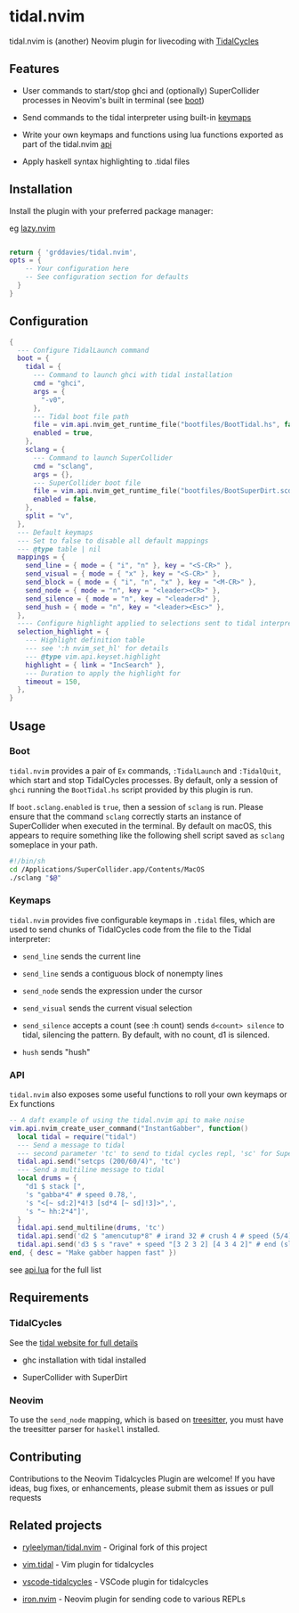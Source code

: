 # tidal.nvim

tidal.nvim is (another) Neovim plugin for livecoding with [TidalCycles](https://tidalcycles.org)

## Features

- User commands to start/stop ghci and (optionally) SuperCollider processes in
  Neovim's built in terminal (see [boot](#boot))

- Send commands to the tidal interpreter using built-in [keymaps](#keymaps)

- Write your own keymaps and functions using lua functions exported as part of
  the tidal.nvim [api](#api)

- Apply haskell syntax highlighting to .tidal files

## Installation

Install the plugin with your preferred package manager:

eg [lazy.nvim](https://github.com/folke/lazy.nvim)

```lua

return { 'grddavies/tidal.nvim',
opts = {
    -- Your configuration here
    -- See configuration section for defaults
  }
}
```

## Configuration

```lua
{
  --- Configure TidalLaunch command
  boot = {
    tidal = {
      --- Command to launch ghci with tidal installation
      cmd = "ghci",
      args = {
        "-v0",
      },
      --- Tidal boot file path
      file = vim.api.nvim_get_runtime_file("bootfiles/BootTidal.hs", false)[1],
      enabled = true,
    },
    sclang = {
      --- Command to launch SuperCollider
      cmd = "sclang",
      args = {},
      --- SuperCollider boot file
      file = vim.api.nvim_get_runtime_file("bootfiles/BootSuperDirt.scd", false)[1],
      enabled = false,
    },
    split = "v",
  },
  --- Default keymaps
  --- Set to false to disable all default mappings
  --- @type table | nil
  mappings = {
    send_line = { mode = { "i", "n" }, key = "<S-CR>" },
    send_visual = { mode = { "x" }, key = "<S-CR>" },
    send_block = { mode = { "i", "n", "x" }, key = "<M-CR>" },
    send_node = { mode = "n", key = "<leader><CR>" },
    send_silence = { mode = "n", key = "<leader>d" },
    send_hush = { mode = "n", key = "<leader><Esc>" },
  },
  ---- Configure highlight applied to selections sent to tidal interpreter
  selection_highlight = {
    --- Highlight definition table
    --- see ':h nvim_set_hl' for details
    --- @type vim.api.keyset.highlight
    highlight = { link = "IncSearch" },
    --- Duration to apply the highlight for
    timeout = 150,
  },
}
```

## Usage

### Boot

`tidal.nvim` provides a pair of `Ex` commands,
`:TidalLaunch` and `:TidalQuit`,
which start and stop TidalCycles processes.
By default, only a session of `ghci` running the `BootTidal.hs` script provided
by this plugin is run.

If `boot.sclang.enabled` is `true`, then a session of `sclang` is run.
Please ensure that the command `sclang` correctly starts an instance of
SuperCollider when executed in the terminal.
By default on macOS, this appears to require something like the following
shell script saved as `sclang` someplace in your path.

```sh
#!/bin/sh
cd /Applications/SuperCollider.app/Contents/MacOS
./sclang "$@"
```

### Keymaps

`tidal.nvim` provides five configurable keymaps in `.tidal` files,
which are used to send chunks of TidalCycles code from the file to the Tidal interpreter:

- `send_line` sends the current line

- `send_line` sends a contiguous block of nonempty lines

- `send_node` sends the expression under the cursor

- `send_visual` sends the current visual selection

- `send_silence` accepts a count (see :h count) sends `d<count> silence` to
  tidal, silencing the pattern. By default, with no count, d1 is silenced.

- `hush` sends "hush"

### API

`tidal.nvim` also exposes some useful functions to roll your own keymaps or Ex functions

```lua
-- A daft example of using the tidal.nvim api to make noise
vim.api.nvim_create_user_command("InstantGabber", function()
  local tidal = require("tidal")
  --- Send a message to tidal
  --- second parameter 'tc' to send to tidal cycles repl, 'sc' for SuperCollider repl
  tidal.api.send("setcps (200/60/4)", 'tc')
  --- Send a multiline message to tidal
  local drums = {
    "d1 $ stack [",
    's "gabba*4" # speed 0.78,',
    's "<[~ sd:2]*4!3 [sd*4 [~ sd]!3]>",',
    's "~ hh:2*4"]',
  }
  tidal.api.send_multiline(drums, 'tc')
  tidal.api.send('d2 $ "amencutup*8" # irand 32 # crush 4 # speed (5/4)', 'tc')
  tidal.api.send('d3 $ s "rave" + speed "[3 2 3 2] [4 3 4 2]" # end (slow 2 (tri * 0.7))', 'tc')
end, { desc = "Make gabber happen fast" })
```

see [api.lua](lua/tidal/api.lua) for the full list

## Requirements

### TidalCycles

See the [tidal website for full details](https://tidalcycles.org/docs/getting-started/linux_install)

- ghc installation with tidal installed

- SuperCollider with SuperDirt

### Neovim

To use the `send_node` mapping, which is based on
[treesitter](https://github.com/nvim-treesitter/nvim-treesitter), you must have
the treesitter parser for `haskell` installed.

## Contributing

Contributions to the Neovim Tidalcycles Plugin are welcome! If you have ideas,
bug fixes, or enhancements, please submit them as issues or pull requests

## Related projects

- [ryleelyman/tidal.nvim](https://github.com/ryleelyman/tidal.nvim) - Original
  fork of this project

- [vim.tidal](https://github.com/tidalcycles/vim-tidal) - Vim plugin
  for tidalcycles

- [vscode-tidalcycles](https://github.com/tidalcycles/vscode-tidalcycles) -
  VSCode plugin for tidalcycles

- [iron.nvim](https://github.com/Vigemus/iron.nvim) - Neovim plugin for sending
  code to various REPLs
